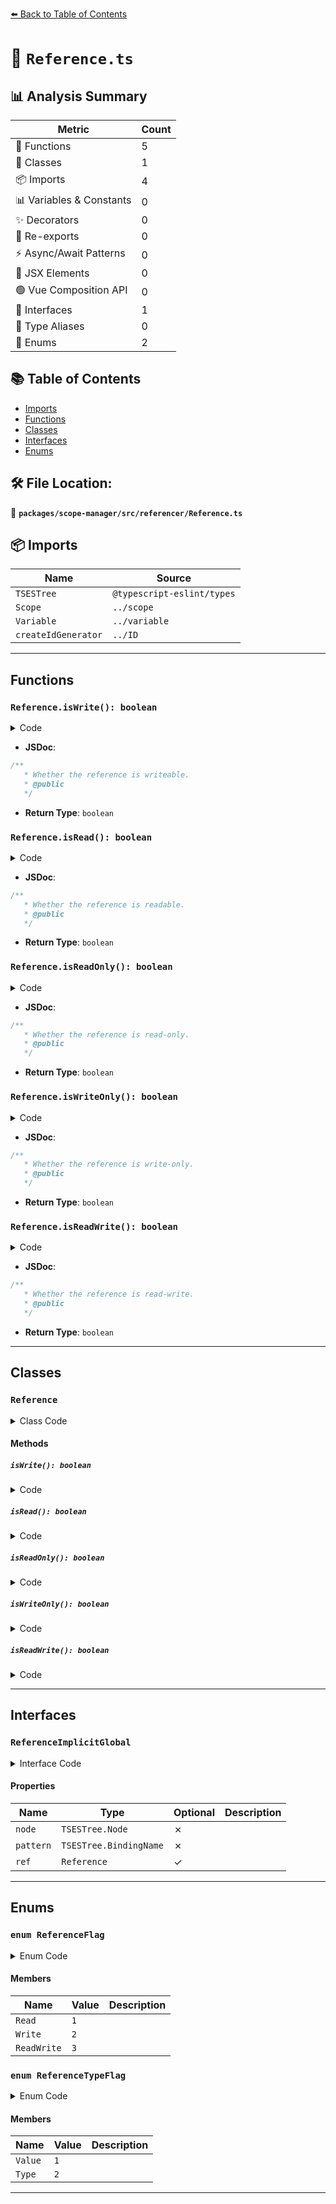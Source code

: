 [⬅️ Back to Table of Contents](../../../../index.md)

# 📄 `Reference.ts`

## 📊 Analysis Summary

| Metric | Count |
|--------|-------|
| 🔧 Functions | 5 |
| 🧱 Classes | 1 |
| 📦 Imports | 4 |
| 📊 Variables & Constants | 0 |
| ✨ Decorators | 0 |
| 🔄 Re-exports | 0 |
| ⚡ Async/Await Patterns | 0 |
| 💠 JSX Elements | 0 |
| 🟢 Vue Composition API | 0 |
| 📐 Interfaces | 1 |
| 📑 Type Aliases | 0 |
| 🎯 Enums | 2 |

## 📚 Table of Contents

- [Imports](#imports)
- [Functions](#functions)
- [Classes](#classes)
- [Interfaces](#interfaces)
- [Enums](#enums)

## 🛠️ File Location:
📂 **`packages/scope-manager/src/referencer/Reference.ts`**

## 📦 Imports

| Name | Source |
|------|--------|
| `TSESTree` | `@typescript-eslint/types` |
| `Scope` | `../scope` |
| `Variable` | `../variable` |
| `createIdGenerator` | `../ID` |


---

## Functions

### `Reference.isWrite(): boolean`

<details><summary>Code</summary>

```ts
public isWrite(): boolean {
    return !!(this.#flag & ReferenceFlag.Write);
  }
```
</details>

- **JSDoc**:
```ts
/**
   * Whether the reference is writeable.
   * @public
   */
```

- **Return Type**: `boolean`
### `Reference.isRead(): boolean`

<details><summary>Code</summary>

```ts
public isRead(): boolean {
    return !!(this.#flag & ReferenceFlag.Read);
  }
```
</details>

- **JSDoc**:
```ts
/**
   * Whether the reference is readable.
   * @public
   */
```

- **Return Type**: `boolean`
### `Reference.isReadOnly(): boolean`

<details><summary>Code</summary>

```ts
public isReadOnly(): boolean {
    return this.#flag === ReferenceFlag.Read;
  }
```
</details>

- **JSDoc**:
```ts
/**
   * Whether the reference is read-only.
   * @public
   */
```

- **Return Type**: `boolean`
### `Reference.isWriteOnly(): boolean`

<details><summary>Code</summary>

```ts
public isWriteOnly(): boolean {
    return this.#flag === ReferenceFlag.Write;
  }
```
</details>

- **JSDoc**:
```ts
/**
   * Whether the reference is write-only.
   * @public
   */
```

- **Return Type**: `boolean`
### `Reference.isReadWrite(): boolean`

<details><summary>Code</summary>

```ts
public isReadWrite(): boolean {
    return this.#flag === ReferenceFlag.ReadWrite;
  }
```
</details>

- **JSDoc**:
```ts
/**
   * Whether the reference is read-write.
   * @public
   */
```

- **Return Type**: `boolean`

---

## Classes

### `Reference`

<details><summary>Class Code</summary>

```ts
export class Reference {
  /**
   * A unique ID for this instance - primarily used to help debugging and testing
   */
  public readonly $id: number = generator();

  /**
   * The read-write mode of the reference.
   */
  readonly #flag: ReferenceFlag;

  /**
   * Reference to the enclosing Scope.
   * @public
   */
  public readonly from: Scope;

  /**
   * Identifier syntax node.
   * @public
   */
  public readonly identifier: TSESTree.Identifier | TSESTree.JSXIdentifier;

  /**
   * `true` if this writing reference is a variable initializer or a default value.
   * @public
   */
  public readonly init?: boolean;

  public readonly maybeImplicitGlobal?: ReferenceImplicitGlobal | null;

  /**
   * The {@link Variable} object that this reference refers to. If such variable was not defined, this is `null`.
   * @public
   */
  public resolved: Variable | null;

  /**
   * If reference is writeable, this is the node being written to it.
   * @public
   */
  public readonly writeExpr?: TSESTree.Node | null;

  /**
   * In some cases, a reference may be a type, value or both a type and value reference.
   */
  readonly #referenceType: ReferenceTypeFlag;

  constructor(
    identifier: TSESTree.Identifier | TSESTree.JSXIdentifier,
    scope: Scope,
    flag: ReferenceFlag,
    writeExpr?: TSESTree.Node | null,
    maybeImplicitGlobal?: ReferenceImplicitGlobal | null,
    init?: boolean,
    referenceType = ReferenceTypeFlag.Value,
  ) {
    this.identifier = identifier;
    this.from = scope;
    this.resolved = null;
    this.#flag = flag;

    if (this.isWrite()) {
      this.writeExpr = writeExpr;
      this.init = init;
    }

    this.maybeImplicitGlobal = maybeImplicitGlobal;
    this.#referenceType = referenceType;
  }

  /**
   * True if this reference can reference types
   */
  public get isTypeReference(): boolean {
    return (this.#referenceType & ReferenceTypeFlag.Type) !== 0;
  }

  /**
   * True if this reference can reference values
   */
  public get isValueReference(): boolean {
    return (this.#referenceType & ReferenceTypeFlag.Value) !== 0;
  }

  /**
   * Whether the reference is writeable.
   * @public
   */
  public isWrite(): boolean {
    return !!(this.#flag & ReferenceFlag.Write);
  }

  /**
   * Whether the reference is readable.
   * @public
   */
  public isRead(): boolean {
    return !!(this.#flag & ReferenceFlag.Read);
  }

  /**
   * Whether the reference is read-only.
   * @public
   */
  public isReadOnly(): boolean {
    return this.#flag === ReferenceFlag.Read;
  }

  /**
   * Whether the reference is write-only.
   * @public
   */
  public isWriteOnly(): boolean {
    return this.#flag === ReferenceFlag.Write;
  }

  /**
   * Whether the reference is read-write.
   * @public
   */
  public isReadWrite(): boolean {
    return this.#flag === ReferenceFlag.ReadWrite;
  }
}
```
</details>

#### Methods

##### `isWrite(): boolean`

<details><summary>Code</summary>

```ts
public isWrite(): boolean {
    return !!(this.#flag & ReferenceFlag.Write);
  }
```
</details>

##### `isRead(): boolean`

<details><summary>Code</summary>

```ts
public isRead(): boolean {
    return !!(this.#flag & ReferenceFlag.Read);
  }
```
</details>

##### `isReadOnly(): boolean`

<details><summary>Code</summary>

```ts
public isReadOnly(): boolean {
    return this.#flag === ReferenceFlag.Read;
  }
```
</details>

##### `isWriteOnly(): boolean`

<details><summary>Code</summary>

```ts
public isWriteOnly(): boolean {
    return this.#flag === ReferenceFlag.Write;
  }
```
</details>

##### `isReadWrite(): boolean`

<details><summary>Code</summary>

```ts
public isReadWrite(): boolean {
    return this.#flag === ReferenceFlag.ReadWrite;
  }
```
</details>


---

## Interfaces

### `ReferenceImplicitGlobal`

<details><summary>Interface Code</summary>

```ts
export interface ReferenceImplicitGlobal {
  node: TSESTree.Node;
  pattern: TSESTree.BindingName;
  ref?: Reference;
}
```
</details>

#### Properties

| Name | Type | Optional | Description |
|------|------|----------|-------------|
| `node` | `TSESTree.Node` | ✗ |  |
| `pattern` | `TSESTree.BindingName` | ✗ |  |
| `ref` | `Reference` | ✓ |  |


---

## Enums

### `enum ReferenceFlag`

<details><summary>Enum Code</summary>

```ts
export enum ReferenceFlag {
  Read = 0x1,
  Write = 0x2,
  ReadWrite = 0x3,
}
```
</details>

#### Members

| Name | Value | Description |
|------|-------|-------------|
| `Read` | `1` |  |
| `Write` | `2` |  |
| `ReadWrite` | `3` |  |

### `enum ReferenceTypeFlag`

<details><summary>Enum Code</summary>

```ts
export enum ReferenceTypeFlag {
  Value = 0x1,
  Type = 0x2,
}
```
</details>

#### Members

| Name | Value | Description |
|------|-------|-------------|
| `Value` | `1` |  |
| `Type` | `2` |  |


---